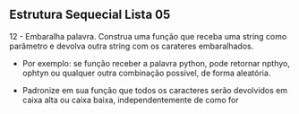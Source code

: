 ## Estrutura Sequecial Lista 05

12 - Embaralha palavra. Construa uma função que receba uma string como parâmetro e devolva outra string com os carateres embaralhados.

* Por exemplo: se função receber a palavra python, pode retornar npthyo, ophtyn ou qualquer outra combinação possível, de forma aleatória.

* Padronize em sua função que todos os caracteres serão devolvidos em caixa alta ou caixa baixa, independentemente de como for
